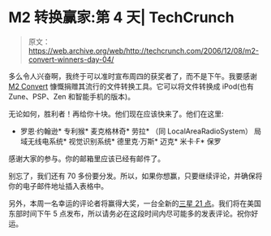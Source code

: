 # M2 转换赢家:第 4 天| TechCrunch

> 原文：<https://web.archive.org/web/http://techcrunch.com/2006/12/08/m2-convert-winners-day-04/>

多么令人兴奋啊，我终于可以准时宣布周四的获奖者了，而不是下午。我要感谢 [M2 Convert](https://web.archive.org/web/20160321111242/http://www.m2solutionsinc.com/) 慷慨捐赠其流行的文件转换工具。它可以将文件转换成 iPod(也有 Zune、PSP、Zen 和智能手机的版本)。

无论如何，胜利者！再给你十块。他们现在应该快来了。他们在这里:

*   罗恩·约翰逊*   专利猴*   麦克格林奇*   劳拉*   （同 LocalAreaRadioSystem） 局域无线电系统*   视觉识别系统*   德里克·万斯*   迈克*   米卡·F*   保罗

感谢大家的参与。你的邮箱里应该已经有邮件了。

别忘了，我们还有 70 多份要分发。所以，如果你想赢，只要继续评论，并确保将你的电子邮件地址插入表格中。

另外，本周一名幸运的评论者将赢得大奖，一台全新的[三星 21 点](https://web.archive.org/web/20160321111242/http://crunchgear.com/2006/11/30/samsung-blackjack-q-who/)。我们将在美国东部时间下午 5 点发布，所以请务必在这段时间内尽可能多的发表评论。祝你好运。